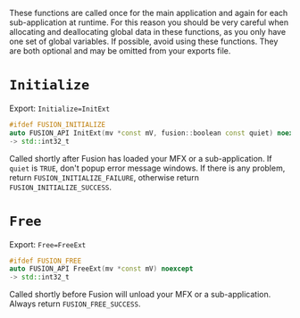 These functions are called once for the main application and again for each sub-application at runtime.
For this reason you should be very careful when allocating and deallocating global data in these functions, as you only have one set of global variables.
If possible, avoid using these functions.
They are both optional and may be omitted from your exports file.

# `Initialize`
Export: `Initialize=InitExt`
```cpp
#ifdef FUSION_INITIALIZE
auto FUSION_API InitExt(mv *const mV, fusion::boolean const quiet) noexcept
-> std::int32_t
```
Called shortly after Fusion has loaded your MFX or a sub-application.
If `quiet` is `TRUE`, don't popup error message windows.
If there is any problem, return `FUSION_INITIALIZE_FAILURE`, otherwise return `FUSION_INITIALIZE_SUCCESS`.

# `Free`
Export: `Free=FreeExt`
```cpp
#ifdef FUSION_FREE
auto FUSION_API FreeExt(mv *const mV) noexcept
-> std::int32_t
```
Called shortly before Fusion will unload your MFX or a sub-application.
Always return `FUSION_FREE_SUCCESS`.
